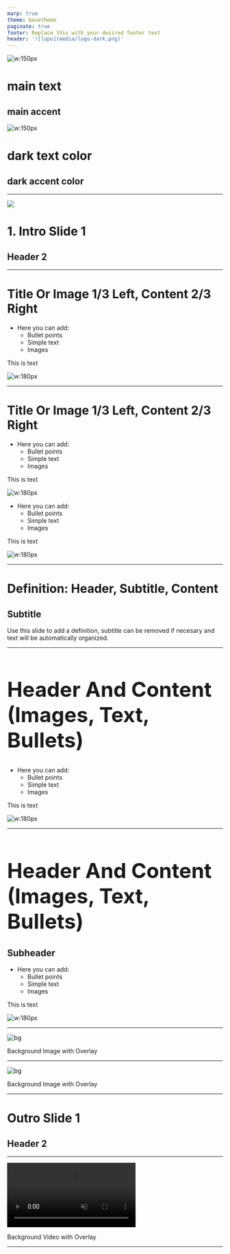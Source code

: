 ```yaml
---
marp: true
theme: basetheme
paginate: true
footer: Replace this with your desired footer text 
header: '![lupo](media/logo-dark.png)'
---
```


<!-- _class: slide-test-colors 
_footer: "" 
_header: "" -->

<left>

![w:150px](media/logo-dark.png)
# main text
## main accent

</left>

<right>

![w:150px](media/logo-light.png)
# dark text color
## dark accent color

</right>

---



<!-- _class: slide-cover
_header: '![lupo](media/logo-light.png)' -->

![](media/logo-light.png)

# 1. Intro Slide 1

## Header 2

<!-- 
Narration
-->



---



<!-- _class: slide-onethirdleft-twothirdsright -->

<left>

# Title Or Image 1/3 Left, Content 2/3 Right

</left>

<divline> </divline>

<right>

- Here you can add:
    - Bullet points
    - Simple text
    - Images

This is text

![w:180px](media/image.png)

</right>

<!-- 
Narration
-->



---



<!-- _class: slide-header-onethirdleft-twothirdsright -->

# Title Or Image 1/3 Left, Content 2/3 Right

<left>

- Here you can add:
    - Bullet points
    - Simple text
    - Images

This is text

![w:180px](media/image.png)

</left>

<divline> </divline>

<right>

- Here you can add:
    - Bullet points
    - Simple text
    - Images

This is text

![w:180px](media/image.png)

</right>

<!-- 
Narration
-->



---


<!-- _class: slide-definition 
_header: '![lupo](media/logo-light.png)' -->

# Definition: Header, Subtitle, Content

## Subtitle

Use this slide to add a definition, subtitle can be removed if necesary and text will be automatically organized.

<!-- 
Narration
-->



---



<!-- _class: slide-header-content -->

<h1 style="font-size: 48px"> Header And Content (Images, Text, Bullets) </h1>

<ornamentH> </ornamentH>

<contentarea>

- Here you can add:
    - Bullet points
    - Simple text
    - Images

This is text

![w:180px](media/lupo-dark.png)

</contentarea>

<!-- 
Narration
-->


---

<!-- _class: slide-header-subheader-content -->

<h1 style="font-size: 48px"> Header And Content (Images, Text, Bullets) </h1>

## Subheader

<contentarea>

- Here you can add:
    - Bullet points
    - Simple text
    - Images

This is text

![w:180px](media/lupo-dark.png)

</contentarea>

<!-- 
Narration
-->

---



<!-- _class: slide-image-rightnote 
_header: "" -->

![bg](https://mlgstorageaccount.blob.core.windows.net/media/things/making-photo-or-video-with-pad-of-old-street-in-tallinn-SBI-300935031.jpg)

<box>

Background Image with Overlay

</box>

<!-- 
Narration
-->



---



<!-- _class: slide-image-centerednote 
_header: "" -->

![bg](https://mlgstorageaccount.blob.core.windows.net/media/things/making-photo-or-video-with-pad-of-old-street-in-tallinn-SBI-300935031.jpg)

<box>

Background Image with Overlay

</box>

<!-- 
Narration
-->



---


<!-- _class: slide-thanks 
_header: '![lupo](media/logo-light.png)' -->

# Outro Slide 1

## Header 2

<!-- 
Narration
-->



---



<!-- _class: slide-video 
_header: "" 
_footer: "" -->


<video src="https://mlgstorageaccount.blob.core.windows.net/media/things/mechanical-movie-projector-in-operation-SBV-315035571-HD-mute.mp4" autoplay muted loop>
</video>

Background Video with Overlay

<!-- 
Narration
-->

---

